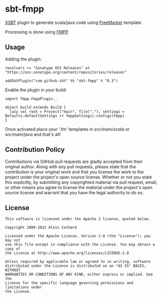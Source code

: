 # sbt-fmpp

[XSBT](http://github.com/harrah/xsbt) plugin to generate scala/java code using [FreeMarker](http://freemarker.sourceforge.net/) template.

Processing is done using [FMPP](http://fmpp.sourceforge.net/).

## Usage

Adding the plugin:

    resolvers += "Sonatype OSS Releases" at "https://oss.sonatype.org/content/repositories/releases"

    addSbtPlugin("com.github.sbt" %% "sbt-fmpp" % "0.3")

Enable the plugin in your build:

    import fmpp.FmppPlugin._

    object build extends Build {
      lazy val root = Project("main", file("."), settings = Defaults.defaultSettings ++ fmppSettings).configs(Fmpp)
    }

Once activated place your '.fm' templates in *src/main/scala* or *src/main/java* and that's all!

## Contribution Policy

Contributions via GitHub pull requests are gladly accepted from their original author.
Along with any pull requests, please state that the contribution is your original work and 
that you license the work to the project under the project's open source license.
Whether or not you state this explicitly, by submitting any copyrighted material via pull request, 
email, or other means you agree to license the material under the project's open source license and 
warrant that you have the legal authority to do so.

## License

    This software is licensed under the Apache 2 license, quoted below.

    Copyright 2009-2012 Alois Cochard 

    Licensed under the Apache License, Version 2.0 (the "License"); you may not
    use this file except in compliance with the License. You may obtain a copy of
    the License at http://www.apache.org/licenses/LICENSE-2.0

    Unless required by applicable law or agreed to in writing, software
    distributed under the License is distributed on an "AS IS" BASIS, WITHOUT
    WARRANTIES OR CONDITIONS OF ANY KIND, either express or implied. See the
    License for the specific language governing permissions and limitations under
    the License.
